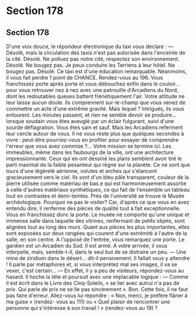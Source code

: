 # Section 178

## Section 178

D'une voix douce, le répondeur électronique du taxi vous déclare
:
— Désolé, mais la circulation des taxis n'est pas autorisée dans
l'enceinte de la cité. Désolé. Ne polluez pas notre cité, respectez
son environnement. Désolé. Ne bougez pas. Je peux conduire les
Terriens à leur hôtel. Ne bougez pas. Désolé.
Ce taxi est d'une éducation remarquable. Néanmoins, il vous fait
perdre 1 point de CHANCE. Rendez-vous au 196.
Vous franchissez porte après porte et vous débouchez enfin dans
le couloir... pour vous retrouver nez à nez avec une patrouille
d'Arcadiens du Nord, dont les redoutables queues battent
frénétiquement l'air. Votre attitude ne leur laisse aucun doute. Ils
comprennent sur-le-champ que vous venez de commettre un acte
d'une extrême gravité. Mais lequel ? Intrigués, ils vous
entourent. Les minutes passent, et rien ne semble devoir se
produire... lorsque soudain vous êtes aveuglé par un éclair
fulgurant, suivi d'une sourde déflagration. Vous êtes sain et sauf.
Mais les Arcadiens referment leur cercle autour de vous. Il ne
vous reste plus que quelques secondes à vivre : peut-être
pourriez-vous en profiter pour essayer de comprendre l'erreur
que vous avez commise ?... Votre mission se termine ici.
Les immeubles, même dans les faubourgs de la ville, ont une
architecture impressionnante. Ceux qui en ont dessiné les plans
semblent avoir tiré le parti maximal de la faible pesanteur qui
règne sur la planète. Ce ne sont que tours d'une légèreté
aérienne, volutes et arches qui s'élancent gracieusement vers le
ciel. Ils sont d'un bleu pâle transparent, couleur de la pierre
utilisée comme matériau de bas.e qui est harmonieusement
assortie à celle d'autres matériaux synthétiques, ce qui fait de
l'ensemble un tableau tout en contrastes et demi-teintes. Près de
l'université se trouve le Musée archéologique. Pourquoi ne pas le
visiter? Car, d'après ce que vous en avez entendu dire, il
renferme des pièces de qualité tout à fait exceptionnelle. Vous en
franchissez donc la porte. Le musée ne comporte qu'une unique
et immense salle dans laquelle des vitrines, renfermant de petits
objets, sont alignées tout au long des murs. Quant aux pièces les
plus importantes, elles sont exposées sur deux rangées qui
courent d'une extrémité à l'autre de la salle, en son centre. A
l'opposé de l'entrée, vous remarquez une porte. Le gardien est un
Arcadien du Sud. Il est armé. A votre arrivée, il vous interpelle,
mais, semble-t-il, dans le seul but de se distraire un peu.
— Une mine de ziridium dans le désert... dit-il pensivement.
Il fallait vous y attendre ! Il parle par métaphores et, si vous
interprétez mal ses images, il va se vexer, c'est certain...
— En effet, il y a peu de visiteurs, répondez-vous au hasard.
Il hoche la tête et poursuit avec une implacable logique :
— Comme il est écrit dans le Livre des Cinq-Soleils, « se lier avec
autrui n'a pas de prix. Qui parle de prix ne se lie pas sincèrement
».
Bon. Cette fois, il ne faut pas faire d'erreur. Allez-vous lui
répondre : « Non, merci, je préfère flâner à ma guise » (rendez-
vous au 111) ou « Quel plaisir de rencontrer une personne qui
s'intéresse à son travail ! » (rendez-vous au 19) ?